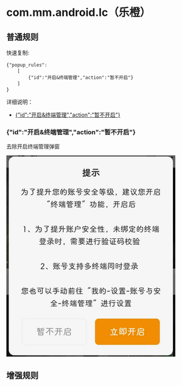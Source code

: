 # com.mm.android.lc（乐橙）

## 普通规则

快速复制:
```
{"popup_rules":
    [
        {"id":"开启&终端管理","action":"暂不开启"}
    ]
}
```
详细说明：
- [{"id":"开启&终端管理","action":"暂不开启"}](#id开启终端管理action暂不开启)

### {"id":"开启&终端管理","action":"暂不开启"}
去除开启终端管理弹窗

![](./assets/开启终端管理弹窗.jpg)


## 增强规则

